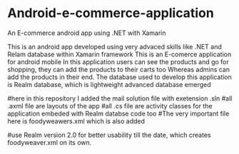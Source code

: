 # Android-e-commerce-application
An E-commerce android app using .NET with Xamarin


This is an android app developed using very advaced skills like .NET and Relam database within Xamarin framework
This is an E-comerce application for android mobile
In this application users can see the products and go for shopping, they can add the products to their carts too
Whereas admins can add the products in their end.
The database used to develop this application is Realm database, which is lightweight advanced database emerged


#here in this repository I added the mail solution file with exetension .sln
#all .axml file are layouts of the app
#all .cs file are activity classes for the application embeded with Realm databse code too
#The very important file here is foodyweawers.xml which is also added

#use Realm version 2.0 for better usability till the date, which creates foodyweaver.xml on its own.
